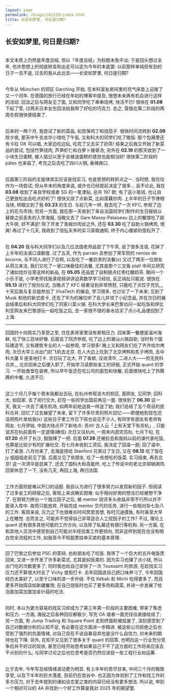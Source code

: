 ```yaml
---
layout: page
permalink: /blogs/241229/index.html
title: 长安如梦里, 何日是归期?
---
```


## 长安如梦里, 何日是归期?

<br>本文本质上仍然是年度总结, 但以「年度总结」为标题未免平淡; 于是回头想过全年, 也许思想上的彻底转变和出走可以定为今年的本底罢: 以前那样单纯但有劲的日子一去不返, 过去的我从此远去——长安如梦里, 何日是归期?

<br>今年从 München 的郊区 Garching 开始, 在本科室友房间里的充气床垫上迎接了又一个闰年. 在德国的旅行已经在年初的博客中提及, 很想未来再有机会进行这样的活动. 回法之后与网友见了面, 又和同学吃了串串烧烤, 快活不已! 很快在 **01.08** 下起了雪, 过两天日本女生回法给我带了好吃的巧克力. 总之, 穿插在第二阶段的两周冬假很快便结束了.

<br>后来的一两个月, 我尝试了新的菜品, 如宫保鸡丁和烧茄子. 很快时间流转到 **02.09** 除夕夜, 那天中午去龙华小馆吃了午饭, 又和科大的同学们吃了晚饭: 那个包厢里还有卡拉 OK 可以唱, 大家边吃边玩, 吃完了又去买了奶茶! 结束之后我又开始了新菜品的尝试, 包括竹笋烧肉, 芦笋虾仁和白萝卜猪骨汤; 另外在 **02.19** 的那天收到了一小块生日蛋糕, 被人惦记以至于会被送蛋糕的感觉也是相当好! 很快第二阶段的 pâles 也来临了, 考完之后去吃了四川火锅, 香辣爽口.

<br>后面第三阶段的主旋律其实应该是找实习, 也是思想的转折点之一. 当时想, 我仅仅作为一场尝试; 但从年末的角度来说, 或许也已经提前决定了很多... 且不论此, 我在 **03.08** 收到了来自学校或者 SG 的一笔津贴, 总共 197 欧; 有了这小笔钱, 也让自己更放松出去吃点好的了! 很快又烧了点新菜, 比如莲藕炒肉. 上半年的日子节律相当快, 转眼又到了我 **03.23** 的生日. 与前几年一样, 我去吃了一次 KFC, 参观了边上的花鸟市场; 但另一方面, 我在那一天收到了来自法国同学们制作的生日报纸以替换之前丢失的入学海报, 当晚又去了 Gare Massy-Palaiseau 边上的餐馆吃了超大牛排, 好不满足! 除了开发了青椒炒肉丝之外, 还在 **03.30** 吃了自助火锅烤肉, 很爽! 再过了十几天, 我收到了信弘天禾的实习录取通知, 终于内心绷紧的弦松开了.

<br>在 **04.20** 我与科大同学们以及几位法国老师品尝了下午茶, 说了很多法语, 花掉了上半年的法语口语额度. 过了五天, 作为 parrain 去参加了荣军院的 remise de bicorne, 与不同人进行了合照, 以及吃了一餐巨贵的法餐(x) 又过了两天一位朋友从荷兰来法, 我们又吃了一家口味极佳的法餐, 尤其是那个三文鱼 plat! 中间又研究了诸如炝炒豆芽这样的新品, 在 **05.05** 还品尝了自制甜点红枣红糖奶茶. 期间一个小乐子是, 小学老师找我录视频讲讲迫真数学学习经验, 反正纯扯只能说. 很快在 **05.13** 进行了授剑仪式, 当晚点了 KFC 结果没到非常愤怒, 只能吃了点饺子充饥,,, 十天后我与复旦姐参加了 VivaTech 的展会, 学习很多, 也讨论了一下未来; 见到了 Musk 和他的新式皮卡, 还去了华为的展位听了会儿并领了小纪念品, 并在次日的展会结束后和科大同学们吃了同家川菜火锅. 在科大学长来巴黎访问一起吃饭和伊比利亚网友来巴黎游玩一起吃饭之后, 去一家很不错的香水店买了点小礼品便回到了上海.

---

回国的十四周实乃享受之至, 住在表哥家里没有房租压力. 回来第一餐便是温州海鲜, 吃了快三百块好像. 后面去了同济参观, 吃了边上的潮汕火锅自助; 当时有个国际建造节, 又有建筑专业的人一起参观, 学习很多! 晚上又和网友们吃了齐齐哈尔烤肉, 次日大早三点出门赶飞机去北京. 在人大边上吃到了北京烤鸭和炙子烤肉, 去中科大厦 B 座圣地打卡. 次日玩了北大, 开了香槟, 没进清华, 二进人大——但无民科合并,,, 北京回来之后便入职了, 开始学习读那些金工的研报, 正式开始 quant 的学习. 一开始食堂在装修, 所以早午饭还在吃公司的面包和快餐; 后面很快吃上了热腾腾的中餐, 久违不已.

<br>这三个月几乎每个周末我都出去玩, 在杭州参观浙大的校区, 面网友, 见同学; 回科大, 如回家. 去了闵行交大, 赶在一些同学出国前再见一面. 很快到了 **06.30** 这一天, 我又一次去了浦东机场, 如两年前她送我一样送了她; 我们总结了五个周目的民科合并, 回忆了过去展望了未来, 留下了许多珍贵的照片回忆——即便她到现在还没把照片发给我(x) 这些日子里工作日下班也会见不少人, 有同学有朋友有老师有网友. 七月伊始, 中国大陆点开了新地点: 苏州! 古人云「上有天堂下有苏杭」, 只能说苏在杭前面有一定道理(确信) 次日又往杭州, 一周末内逛完苏杭. 七月下旬, 在 **07.20** 点开了长沙, 狠狠辣了一把. 后面 **07.28** 还被拉去和我妈以前的课代表吃饭, 也算是比较少有的扩展社交. 在七月末收到工资后, 我决定了回温一趟; 回了温中, 打了桌游. 八月份来了, 去海底捞给 Stanford 兄弟过了生日, 又在 **08.12** 吃了饭在 jy 姐姐临走前见了面. 后面又见了些朋友, 吃了一些想吃的饭菜. 实习结束, 再去北京! 这一次清华是逛爽了, 还去了国科大和高能所, 吃上了传说中的老北京铜锅涮肉. 回家休息了一下, 没有几天, 再回上海, 再归法国.

<br>工作方面则是难以开口的话题. 我自认为进行了很多努力以发现新的因子. 但阅读了过多金工的研报之后, 客观上来说确实困难: 似乎相对好用的想法已经被想干净了. 在努努力拼出一个独立因子之后, 被 mentor 锐评多头收益非常不行所以并不能录入库中. 故而只能放弃, 开始完成 mentor 交代的任务, 进行一些相对杂七杂八的工作. 客观来说, 压力之下也很难长时间冥思苦想, 有时沉迷摸鱼, 有时甚至大早上在睡觉. 总而言之, 可能并不觉得自己非常适合人工挖因子的工作? 不过, 理论上 quant 还有很多其他可能的工作方向, 以及除了私募还有银行等机构. 另一方面, 在和其他人交流中感受到自己可能对半经验类工作更倾向, 而非这样到现在也没有明白完全流程的工作, 如我至今不知股票挂单买卖的基本原理.

---

回了巴黎之后参加 PSC 的答辩, 也和朋友吃了吃饭. 我带了一个巨大的五升电饭煲回来, 又进一步开发了许多新菜式, 尤其是焖饭类的. 因为实习也赚了点小钱, 所以出门吃的次数更多了; 同时我也给自己安排了一次 Toussaint 的旅游, 在趁找实习压力还不算很大时去了 Vichy 度假打卡. 去年回国说自己把口味养刁了, 今年回国经历太美好了, 以至于口味的进一步升级. 不仅 Kébab 和 Michi 吃得更多了, 而且更多开始探店如新疆餐馆; 在自己烧饭时也买了更多肉和蔬菜, 并进一步发展了给泡面加菜加蛋加金针菇的吃法.

<br>同时, 本以为更为容易的找实习却成为了第三年第一阶段的主要困难, 带来了焦虑和压力. 一方面, 海投之后各种回应都极少, 写完 OA 或者一面完往往直接给挂了; 另一方面, 有 Jump Trading 和 Square Point 走到终面轮被挂废了, 深刻感受到了自己对数据分析的认知不足, 有必要在这方面进一步精进. 被这些公司拒绝之后也受到了强烈的负面情绪, 对自己现在不说自暴自弃也是没什么自信力, 对未来的期待也在下降. 另外, 在知乎又见到了很多关于 quant 的回答, 也明白这一行业充分竞争后并不好过的现状, 甚至已经开始思考如果自己干不了这方面的工作将来应该去干点别的什么; 与同学讨论之后也在思考是否仍然应该投一些工程行业如运筹.

<br>比于去年, 今年写总结情绪波动更为明显. 有上半年的苦尽甘来, 中间三个月的极致享受, 以及下半年的巨大落差, 目前仍在低谷中. 也正因为体验到了工作和找工作的多方压力, 对于去年提到的诸如谈恋爱之类的内容已经没有更多想法. 所以说, 申到一个相对可以的 4A 并找到一个好工作算是我对 2025 年的期望罢.